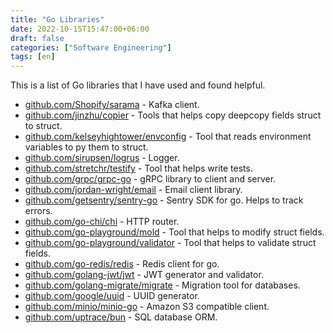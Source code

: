 ```yaml
---
title: "Go Libraries"
date: 2022-10-15T15:47:00+06:00
draft: false
categories: ["Software Engineering"]
tags: [en]
---
```


This is a list of Go libraries that I have used and found helpful.

- [github.com/Shopify/sarama](https://github.com/Shopify/sarama) - Kafka client.
- [github.com/jinzhu/copier](https://github.com/jinzhu/copier) - Tools that helps copy deepcopy fields struct to struct.
- [github.com/kelseyhightower/envconfig](https://github.com/kelseyhightower/envconfig) - Tool that reads environment variables to py them to struct.
- [github.com/sirupsen/logrus](https://github.com/sirupsen/logrus) - Logger.
- [github.com/stretchr/testify](https://github.com/stretchr/testify) - Tool that helps write tests.
- [github.com/grpc/grpc-go](https://github.com/grpc/grpc-go) - gRPC library to client and server.
- [github.com/jordan-wright/email](https://github.com/jordan-wright/email) - Email client library.
- [github.com/getsentry/sentry-go](https://github.com/getsentry/sentry-go) - Sentry SDK for go. Helps to track errors.
- [github.com/go-chi/chi](https://github.com/go-chi/chi) - HTTP router.
- [github.com/go-playground/mold](https://github.com/go-playground/mold) - Tool that helps to modify struct fields.
- [github.com/go-playground/validator](https://github.com/go-playground/validator) - Tool that helps to validate struct fields.
- [github.com/go-redis/redis](https://github.com/go-redis/redis) - Redis client for go.
- [github.com/golang-jwt/jwt](https://github.com/golang-jwt/jwt) - JWT generator and validator.
- [github.com/golang-migrate/migrate](https://github.com/golang-migrate/migrate) - Migration tool for databases.
- [github.com/google/uuid](https://hgithub.com/google/uuid) - UUID generator.
- [github.com/minio/minio-go](https://github.com/minio/minio-go) - Amazon S3 compatible client.
- [github.com/uptrace/bun](https://github.com/uptrace/bun) - SQL database ORM.
